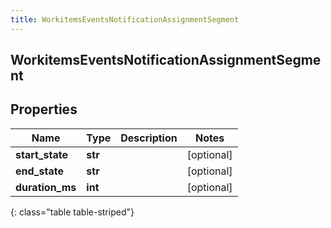 ```yaml
---
title: WorkitemsEventsNotificationAssignmentSegment
---
```

## WorkitemsEventsNotificationAssignmentSegment

## Properties

|Name | Type | Description | Notes|
|------------ | ------------- | ------------- | -------------|
| **start_state** | **str** |  | [optional] |
| **end_state** | **str** |  | [optional] |
| **duration_ms** | **int** |  | [optional] |
{: class="table table-striped"}


